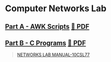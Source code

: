 # Computer Networks Lab

## [Part A - AWK Scripts](./parta.md) [📑 PDF](./parta.pdf)

## [Part B - C Programs](./partb.md) [📑 PDF](./partb.pdf)

> [NETWORKS LAB MANUAL-10CSL77](https://www.gopalancolleges.com/gcem/course-material/computer-science/lab-manual/sem-Vll/networks-laboratory.pdf)
